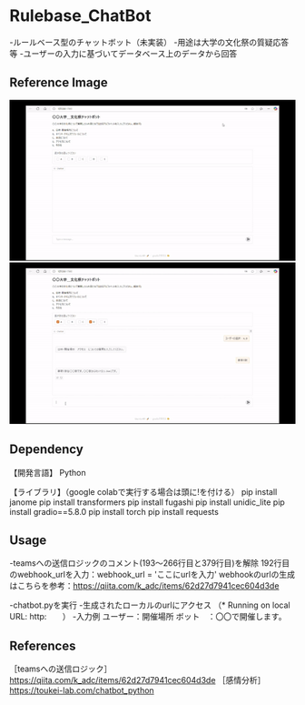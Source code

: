 # Rulebase_ChatBot
-ルールベース型のチャットボット（未実装）
-用途は大学の文化祭の質疑応答等
-ユーザーの入力に基づいてデータベース上のデータから回答

## Reference Image
![チャットボット参考１](Readme\チャットボット１.gif)
![チャットボット参考２](Readme\チャットボット２.gif)


## Dependency
【開発言語】
Python

【ライブラリ】（google colabで実行する場合は頭に!を付ける）
pip install janome
pip install transformers
pip install fugashi
pip install unidic_lite
pip install gradio==5.8.0
pip install torch
pip install requests


## Usage
-teamsへの送信ロジックのコメント(193～266行目と379行目)を解除
192行目のwebhook_urlを入力：webhook_url = 'ここにurlを入力'
webhookのurlの生成はこちらを参考：https://qiita.com/k_adc/items/62d27d7941cec604d3de

-chatbot.pyを実行
-生成されたローカルのurlにアクセス
（* Running on local URL:  http:　　）
-入力例
ユーザー：開催場所
ボット　：〇〇で開催します。


## References
［teamsへの送信ロジック］
https://qiita.com/k_adc/items/62d27d7941cec604d3de
［感情分析］
https://toukei-lab.com/chatbot_python